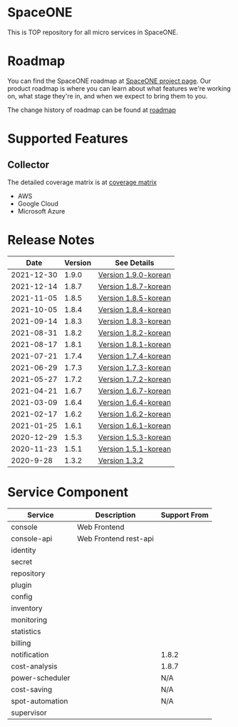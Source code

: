 # SpaceONE

This is TOP repository for all micro services in SpaceONE.

# Roadmap

You can find the SpaceONE roadmap at [SpaceONE project page](https://github.com/spaceone-dev/spaceone/projects/1).
Our product roadmap is where you can learn about what features we're working on, what stage they're in, 
and when we expect to bring them to you.

The change history of roadmap can be found at [roadmap](./roadmap.md)

# Supported Features

## Collector

The detailed coverage matrix is at [coverage matrix](./docs/collector_coverage.md)

* AWS
* Google Cloud
* Microsoft Azure

# Release Notes

| Date       | Version | See Details                                                 |
|------------|---------|-------------------------------------------------------------|
| 2021-12-30 | 1.9.0   | [Version 1.9.0-korean](./release_notes/ko/version_1.9.0.md) |
| 2021-12-14 | 1.8.7   | [Version 1.8.7-korean](./release_notes/ko/version_1.8.7.md) |
| 2021-11-05 | 1.8.5   | [Version 1.8.5-korean](./release_notes/ko/version_1.8.5.md) |
| 2021-10-05 | 1.8.4   | [Version 1.8.4-korean](./release_notes/ko/version_1.8.4.md) |
| 2021-09-14 | 1.8.3   | [Version 1.8.3-korean](./release_notes/ko/version_1.8.3.md) |
| 2021-08-31 | 1.8.2   | [Version 1.8.2-korean](./release_notes/ko/version_1.8.2.md) |
| 2021-08-17 | 1.8.1   | [Version 1.8.1-korean](./release_notes/ko/version_1.8.1.md) |
| 2021-07-21 | 1.7.4   | [Version 1.7.4-korean](./release_notes/ko/version_1.7.4.md) |
| 2021-06-29 | 1.7.3   | [Version 1.7.3-korean](./release_notes/ko/version_1.7.3.md) |
| 2021-05-27 | 1.7.2   | [Version 1.7.2-korean](./release_notes/ko/version_1.7.2.md) |
| 2021-04-21 | 1.6.7   | [Version 1.6.7-korean](./release_notes/ko/version_1.6.7.md) |
| 2021-03-09 | 1.6.4   | [Version 1.6.4-korean](./release_notes/ko/version_1.6.4.md) |
| 2021-02-17 | 1.6.2   | [Version 1.6.2-korean](./release_notes/ko/version_1.6.2.md) |
| 2021-01-25 | 1.6.1   | [Version 1.6.1-korean](./release_notes/ko/version_1.6.1.md) |
| 2020-12-29 | 1.5.3   | [Version 1.5.3-korean](./release_notes/ko/version_1.5.3.md) |
| 2020-11-23 | 1.5.1   | [Version 1.5.1-korean](./release_notes/ko/version_1.5.1.md) |
| 2020-9-28  | 1.3.2   | [Version 1.3.2](./release_notes/en/version_1.3.2.md)        |

# Service Component

| Service	        | Description           	 | Support From |
|-----------------|-------------------------|--------------|
| console         | Web Frontend            |              |
| console-api     | Web Frontend rest-api   |              |
| identity        |                         |              |
| secret          |                         |              |
| repository      |                         |              |
| plugin          |                         |              |
| config          |                         |              |
| inventory       |                         |              |
| monitoring      |                         |              |
| statistics      |                         |              |
| billing         |                         |              |
| notification    |                         | 1.8.2        |
| cost-analysis   |                         | 1.8.7        |
| power-scheduler |                         | N/A          |
| cost-saving     |                         | N/A          |
| spot-automation |                         | N/A          |
| supervisor      |                         |              |

